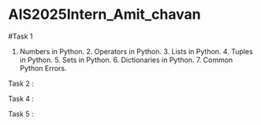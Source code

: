 # AIS2025Intern_Amit_chavan
#Task 1
1. Numbers in Python.
        2. Operators in Python.
        3. Lists in Python.
        4. Tuples in Python.
        5. Sets in Python.
        6. Dictionaries in Python.
        7. Common Python Errors.
        

Task 2 :

  
Task 4 :


Task 5  :

